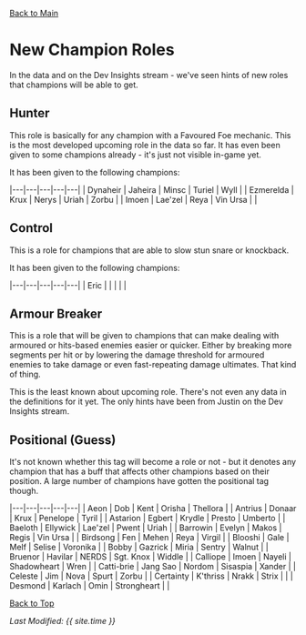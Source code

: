 [Back to Main](index.md)

# New Champion Roles

In the data and on the Dev Insights stream - we've seen hints of new roles that champions will be able to get.

## Hunter

This role is basically for any champion with a Favoured Foe mechanic. This is the most developed upcoming role in the data so far. It has even been given to some champions already - it's just not visible in-game yet.

It has been given to the following champions:

|---|---|---|---|---|
| Dynaheir | Jaheira | Minsc | Turiel | Wyll |
| Ezmerelda | Krux | Nerys | Uriah | Zorbu |
| Imoen | Lae'zel | Reya | Vin Ursa |  |

## Control

This is a role for champions that are able to slow stun snare or knockback.

It has been given to the following champions:

|---|---|---|---|---|
| Eric |  |  |  |  |

## Armour Breaker

This is a role that will be given to champions that can make dealing with armoured or hits-based enemies easier or quicker. Either by breaking more segments per hit or by lowering the damage threshold for armoured enemies to take damage or even fast-repeating damage ultimates. That kind of thing.

This is the least known about upcoming role. There's not even any data in the definitions for it yet. The only hints have been from Justin on the Dev Insights stream.

## Positional (Guess)

It's not known whether this tag will become a role or not - but it denotes any champion that has a buff that affects other champions based on their position. A large number of champions have gotten the positional tag though.

|---|---|---|---|---|
| Aeon | Dob | Kent | Orisha | Thellora |
| Antrius | Donaar | Krux | Penelope | Tyril |
| Astarion | Egbert | Krydle | Presto | Umberto |
| Baeloth | Ellywick | Lae'zel | Pwent | Uriah |
| Barrowin | Evelyn | Makos | Regis | Vin Ursa |
| Birdsong | Fen | Mehen | Reya | Virgil |
| Blooshi | Gale | Melf | Selise | Voronika |
| Bobby | Gazrick | Miria | Sentry | Walnut |
| Bruenor | Havilar | NERDS | Sgt. Knox | Widdle |
| Calliope | Imoen | Nayeli | Shadowheart | Wren |
| Catti-brie | Jang Sao | Nordom | Sisaspia | Xander |
| Celeste | Jim | Nova | Spurt | Zorbu |
| Certainty | K'thriss | Nrakk | Strix |  |
| Desmond | Karlach | Omin | Strongheart |  |

[Back to Top](#top)

*Last Modified: {{ site.time }}*
